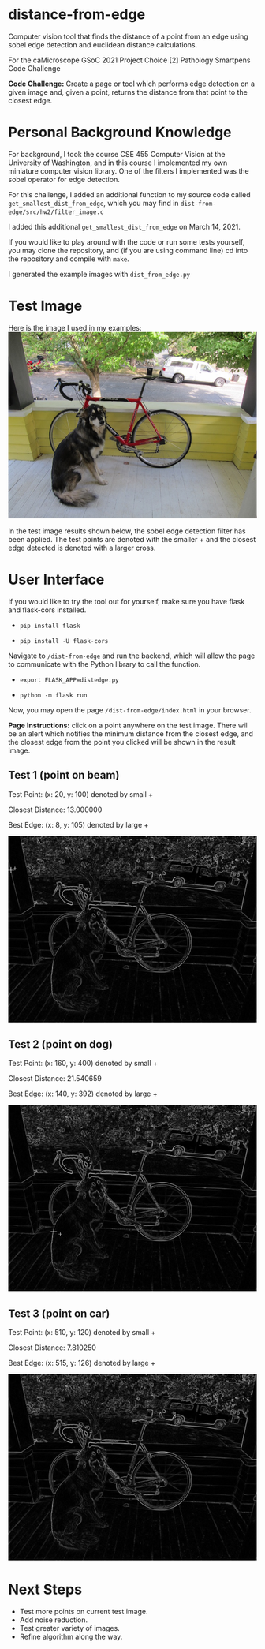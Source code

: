# distance-from-edge
Computer vision tool that finds the distance of a point from an edge using sobel edge detection and euclidean distance calculations.

For the caMicroscope GSoC 2021 Project Choice [2] Pathology Smartpens Code Challenge

**Code Challenge:** Create a page or tool which performs edge detection on a given image and, given a point, 
returns the distance from that point to the closest edge.

# Personal Background Knowledge
For background, I took the course CSE 455 Computer Vision at the University of Washington, 
and in this course I implemented my own miniature computer vision library. One of the
filters I implemented was the sobel operator for edge detection.

For this challenge, I added an additional function to my source code called `get_smallest_dist_from_edge`,
which you may find in `dist-from-edge/src/hw2/filter_image.c`

I added this additional `get_smallest_dist_from_edge` on March 14, 2021.

If you would like to play around with the code or run some tests yourself, you may clone the
repository, and (if you are using command line) cd into the repository and compile with `make`.

I generated the example images with `dist_from_edge.py`

# Test Image
Here is the image I used in my examples:
![](dist-from-edge/data/dog.jpg)

In the test image results shown below, the sobel edge detection filter has been applied. The test points are denoted
with the smaller + and the closest edge detected is denoted with a larger cross.

# User Interface
If you would like to try the tool out for yourself, make sure you have flask and flask-cors installed.

- `pip install flask`

- `pip install -U flask-cors`

Navigate to `/dist-from-edge` and run the backend, which will allow the page to communicate with the Python library to call the function.

- `export FLASK_APP=distedge.py`

- `python -m flask run`

Now, you may open the page `/dist-from-edge/index.html` in your browser. 

**Page Instructions:** click on a point anywhere on the test image. There will be an alert which notifies the minimum distance from the closest edge, and the closest edge from the point you clicked will be shown in the result image.

## Test 1 (point on beam)

Test Point: (x: 20, y: 100) denoted by small +

Closest Distance: 13.000000

Best Edge: (x: 8, y: 105) denoted by large +

![](dist-from-edge/dist-from-edge-1.jpg)

## Test 2 (point on dog)

Test Point: (x: 160, y: 400) denoted by small +

Closest Distance: 21.540659

Best Edge: (x: 140, y: 392) denoted by large +

![](dist-from-edge/dist-from-edge-2.jpg)

## Test 3 (point on car)

Test Point: (x: 510, y: 120) denoted by small +

Closest Distance: 7.810250

Best Edge: (x: 515, y: 126) denoted by large +

![](dist-from-edge/dist-from-edge-3.jpg)

# Next Steps

- Test more points on current test image.
- Add noise reduction.
- Test greater variety of images.
- Refine algorithm along the way.
